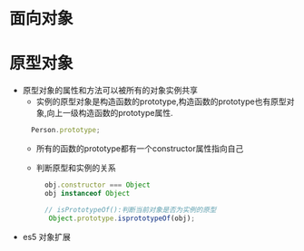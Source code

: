 # 面向对象

# 原型对象
- 原型对象的属性和方法可以被所有的对象实例共享
  - 实例的原型对象是构造函数的prototype,构造函数的prototype也有原型对象,向上一级构造函数的prototype属性.
  ```javascript
    Person.prototype;
  ```
  - 所有的函数的prototype都有一个constructor属性指向自己

  - 判断原型和实例的关系
    ```javascript
      obj.constructor === Object
      obj instanceof Object

      // isPrototypeOf():判断当前对象是否为实例的原型
       Object.prototype.isprototypeOf(obj);

    ```
- es5 对象扩展
